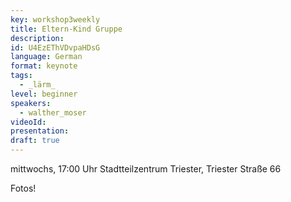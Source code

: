 ```yaml
---
key: workshop3weekly
title: Eltern-Kind Gruppe
description:
id: U4EzEThVDvpaHDsG
language: German
format: keynote
tags:
  - _lärm_
level: beginner
speakers:
  - walther_moser
videoId: 
presentation: 
draft: true
---
```


mittwochs, 17:00 Uhr 
Stadtteilzentrum Triester, Triester Straße 66

Fotos!
